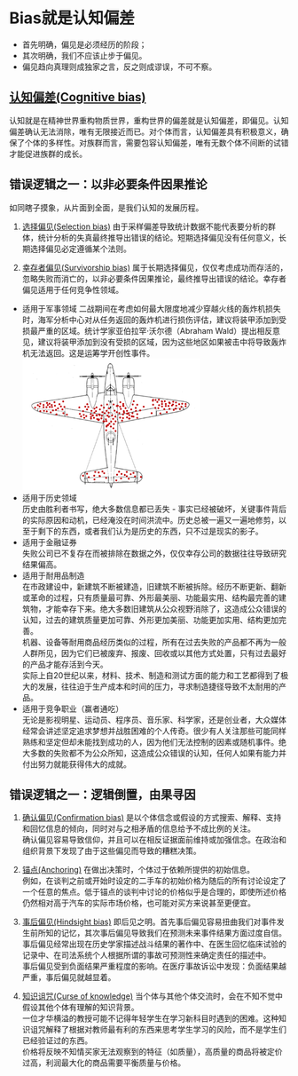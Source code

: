 # Bias就是认知偏差

- 首先明确，偏见是必须经历的阶段；
- 其次明确，我们不应该止步于偏见。
- 偏见趋向真理则成独家之言，反之则成谬误，不可不察。

## [认知偏差(Cognitive bias)](https://en.wikipedia.org/wiki/Cognitive_bias)

认知就是在精神世界重构物质世界，重构世界的偏差就是认知偏差，即偏见。认知偏差确认无法消除，唯有无限接近而已。对个体而言，认知偏差具有积极意义，确保了个体的多样性。对族群而言，需要包容认知偏差，唯有无数个体不间断的试错才能促进族群的成长。

## 错误逻辑之一：以非必要条件因果推论

如同瞎子摸象，从片面到全面，是我们认知的发展历程。

1. [选择偏见(Selection bias)](https://en.wikipedia.org/wiki/Selection_bias) 由于采样偏差导致统计数据不能代表要分析的群体，统计分析的失真最终推导出错误的结论。短期选择偏见没有任何意义，长期选择偏见必定遵循某个法则。

2. [幸存者偏见(Survivorship bias)](https://en.wikipedia.org/wiki/Survivorship_bias) 属于长期选择偏见，仅仅考虑成功而存活的，忽略失败而消亡的，以非必要条件因果推论，最终推导出错误的结论。幸存者偏见适用于任何竞争性领域。

- 适用于军事领域
二战期间在考虑如何最大限度地减少穿越火线的轰炸机损失时，海军分析中心对从任务返回的轰炸机进行损伤评估，建议将装甲添加到受损最严重的区域。统计学家亚伯拉罕·沃尔德（Abraham Wald）提出相反意见，建议将装甲添加到没有受损的区域，因为这些地区如果被击中将导致轰炸机无法返回。这是运筹学开创性事件。
![aircraft](./aircraft.png)
- 适用于历史领域  
历史由胜利者书写，绝大多数信息都已丢失 - 事实已经被破坏，关键事件背后的实际原因和动机，已经淹没在时间洪流中。历史总被一遍又一遍地修剪，以至于剩下的东西，或者我们认为是历史的东西，只不过是现实的影子。
- 适用于金融证券  
失败公司已不复存在而被排除在数据之外，仅仅幸存公司的数据往往导致研究结果偏高。  
- 适用于耐用品制造  
在市政建设中，新建筑不断被建造，旧建筑不断被拆除。经历不断更新、翻新或革命的过程，只有质量最可靠、外形最美丽、功能最实用、结构最完善的建筑物，才能幸存下来。绝大多数旧建筑从公众视野消除了，这造成公众错误的认知，过去的建筑质量更加可靠、外形更加美丽、功能更加实用、结构更加完善。  
机器、设备等耐用商品经历类似的过程，所有在过去失败的产品都不再为一般人群所见，因为它们已被废弃、报废、回收或以其他方式处置，只有过去最好的产品才能存活到今天。  
实际上自20世纪以来，材料、技术、制造和测试方面的能力和工艺都得到了极大的发展，往往迫于生产成本和时间的压力，寻求制造捷径导致不太耐用的产品。
- 适用于竞争职业（赢者通吃）  
无论是影视明星、运动员、程序员、音乐家、科学家，还是创业者，大众媒体经常会讲述坚定追求梦想并战胜困难的个人传奇。很少有人关注那些可能同样熟练和坚定但却未能找到成功的人，因为他们无法控制的因素或随机事件。绝大多数的失败都不为公众所知，这造成公众错误的认知，任何人如果有能力并付出努力就能获得伟大的成就。

## 错误逻辑之一：逻辑倒置，由果寻因

1. [确认偏见(Confirmation bias)](https://en.wikipedia.org/wiki/Confirmation_bias) 是以个体信念或假设的方式搜索、解释、支持和回忆信息的倾向，同时对与之相矛盾的信息给予不成比例的关注。  
确认偏见容易导致信仰，并且可以在相反证据面前维持或加强信念。在政治和组织背景下发现了由于这些偏见而导致的糟糕决策。

2. [锚点(Anchoring)](https://en.wikipedia.org/wiki/Anchoring)
在做出决策时，个体过于依赖所提供的初始信息。  
例如，在谈判之前或开始时设定的二手车的初始价格为随后的所有讨论设定了一个任意的焦点。低于锚点的谈判中讨论的价格似乎是合理的，即使所述价格仍然相对高于汽车的实际市场价格，也可能对买方来说甚至更便宜。

3. [事后偏见(Hindsight bias)](https://en.wikipedia.org/wiki/Hindsight_bias) 即后见之明。首先事后偏见容易扭曲我们对事件发生前所知的记忆，其次事后偏见导致我们在预测未来事件结果方面过度自信。  
事后偏见经常出现在历史学家描述战斗结果的著作中、在医生回忆临床试验的记录中、在司法系统个人根据所谓的事故可预测性来确定责任的描述中。  
事后偏见受到负面结果严重程度的影响。在医疗事故诉讼中发现：负面结果越严重，事后偏见就越显着。

4. [知识诅咒(Curse of knowledge)](https://en.wikipedia.org/wiki/Curse_of_knowledge) 当个体与其他个体交流时，会在不知不觉中假设其他个体有理解的知识背景。  
一位才华横溢的教授可能不记得年轻学生在学习新科目时遇到的困难。这种知识诅咒解释了根据对教师最有利的东西来思考学生学习的风险，而不是学生们已经验证过的东西。  
价格将反映不知情买家无法观察到的特征（如质量），高质量的商品将被定价过高，利润最大化的商品需要平衡质量与价格。

